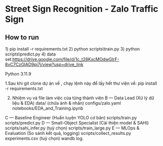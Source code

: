 # Street Sign Recognition - Zalo Traffic Sign 
## How to run 
1\) pip install -r requirements.txt 
2\) python scripts\train.py 
3\) python scripts\predict.py 
4\) data set:https://drive.google.com/file/d/1c_t28KxcMOdwGIrF-8vC7CzGlAD9pj7j/view?usp=drive_link

Python 3.11.9

1.Sau khi git clone dự án về , chạy lệnh này để lấy hết thư viện về:
pip install -r requirements.txt


2. Nhiệm vụ và file làm việc của từng thành viên
B — Data Lead (Xử lý dữ liệu & EDA)
    data/ (chứa ảnh & nhãn)
    configs/zalo.yaml
    notebooks/EDA_and_Training.ipynb

C — Baseline Engineer (Huấn luyện YOLO cơ bản)
    scripts/train.py
    scripts/predict.py
D — Small-Object Specialist (Cải thiện model & SAHI)
    scripts/sahi_infer.py
    (tuỳ chọn) scripts/train_large.py
E — MLOps & Evaluation (So sánh kết quả, logging)
    scripts/collect_results.py
    experiments.csv
    (tuỳ chọn) wandb log.


